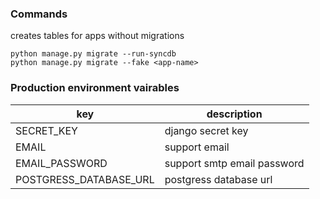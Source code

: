 ### Commands
creates tables for apps without migrations
```
python manage.py migrate --run-syncdb
python manage.py migrate --fake <app-name> 
```

### Production environment vairables
| key | description |
|-----------------|------------------------------|
| SECRET_KEY | django secret key|
| EMAIL | support email |
| EMAIL_PASSWORD | support smtp email password |
| POSTGRESS_DATABASE_URL| postgress database url |